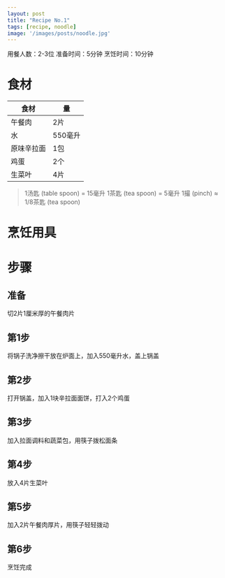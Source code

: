 ```yaml
---
layout: post
title: "Recipe No.1"
tags: [recipe, noodle]
image: '/images/posts/noodle.jpg'
---
```


用餐人数：2-3位 准备时间：5分钟 烹饪时间：10分钟

# 食材
食材|量
-|-
午餐肉|2片
水|550毫升
原味辛拉面|1包
鸡蛋|2个
生菜叶|4片

>1汤匙 (table spoon) = 15毫升 1茶匙 (tea spoon) = 5毫升 1撮 (pinch) ≈ 1/8茶匙 (tea spoon)

# 烹饪用具

# 步骤

## 准备
切2片1厘米厚的午餐肉片

## 第1步
将锅子洗净擦干放在炉面上，加入550毫升水，盖上锅盖

## 第2步
打开锅盖，加入1块辛拉面面饼，打入2个鸡蛋

## 第3步
加入拉面调料和蔬菜包，用筷子拨松面条

## 第4步
放入4片生菜叶

## 第5步
加入2片午餐肉厚片，用筷子轻轻拨动

## 第6步
烹饪完成
